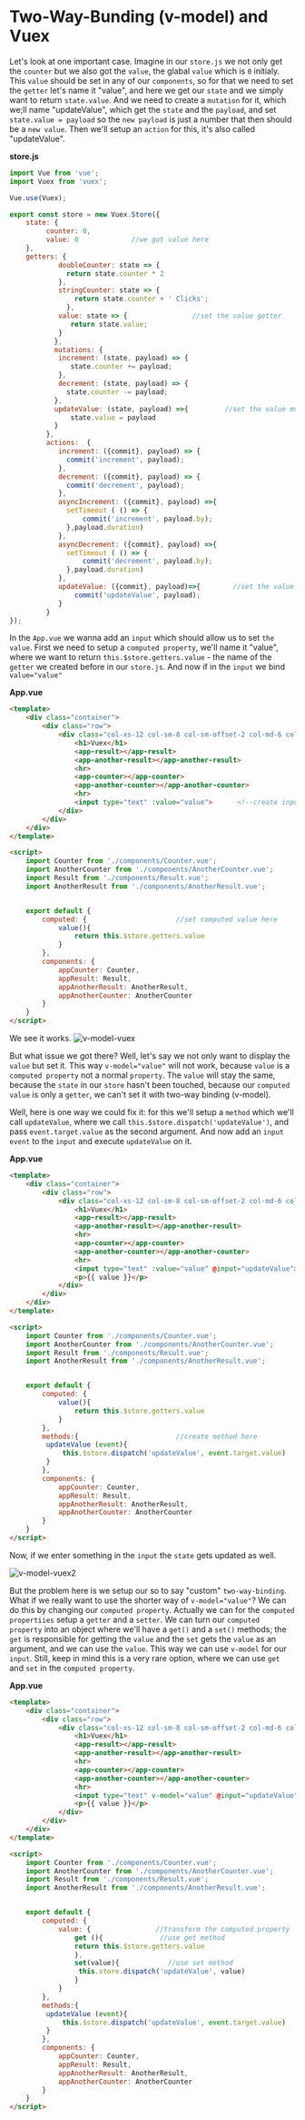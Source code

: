 # Two-Way-Bunding (v-model) and Vuex

Let's look at one important case. Imagine in our `store.js` we not only get the `counter` but we also got the `value`, the glabal `value` which is `0` initialy. This `value` should be set in any of our `components`, so for that we need to set the `getter` let's name it "value", and here we get our `state` and we simply want to return `state.value`. And we need to create a `mutation` for it, which we;ll name "updateValue", which get the `state` and the `payload`, and set `state.value = payload` so the `new payload` is just a number that then should be a `new value`. Then we'll setup an `action` for this, it's also called "updateValue". 

**store.js**
```js
import Vue from 'vue';          
import Vuex from 'vuex';

Vue.use(Vuex);  

export const store = new Vuex.Store({                
    state: {
         counter: 0,
         value: 0             //we got value here 
    },
    getters: {                
            doubleCounter: state => {
              return state.counter * 2         
            },
            stringCounter: state => {             
                return state.counter + ' Clicks';
              },
            value: state => {                //set the value getter
               return state.value; 
            }
           },
           mutations: {
            increment: (state, payload) => {    
               state.counter += payload;       
            },
            decrement: (state, payload) => {
              state.counter -= payload;
           },
           updateValue: (state, payload) =>{         //set the value mutation
               state.value = payload
           }
         },
         actions:  {                   
            increment: ({commit}, payload) => {     
              commit('increment', payload);
            },
            decrement: ({commit}, payload) => {
              commit('decrement', payload);
            },
            asyncIncrement: ({commit}, payload) =>{         
              setTimeout ( () => {
                  commit('increment', payload.by);        
              },payload.duration)                       
            },
            asyncDecrement: ({commit}, payload) =>{         
              setTimeout ( () => {
                  commit('decrement', payload.by);
              },payload.duration)
            },
            updateValue: ({commit}, payload)=>{        //set the value action
                commit('updateValue', payload);
            }
         }      
});     
```

In the `App.vue` we wanna add an `input` which should allow us to set `the value`. First we need to setup a `computed property`, we'll name it "value", where we want to return `this.$store.getters.value` - the name of the `getter` we created before in our `store.js`. And now if in the `input` we bind `value="value"` 

**App.vue**
```html
<template>
    <div class="container">
        <div class="row">
            <div class="col-xs-12 col-sm-8 col-sm-offset-2 col-md-6 col-md-offset-3">
                <h1>Vuex</h1>
                <app-result></app-result>
                <app-another-result></app-another-result>
                <hr>
                <app-counter></app-counter>
                <app-another-counter></app-another-counter>
                <hr>
                <input type="text" :value="value">      <!--create input here-->
            </div>
        </div>
    </div>
</template>

<script>
    import Counter from './components/Counter.vue';
    import AnotherCounter from './components/AnotherCounter.vue';
    import Result from './components/Result.vue';
    import AnotherResult from './components/AnotherResult.vue';


    export default {
        computed: {                      //set computed value here
            value(){
                return this.$store.getters.value
            }
        },
        components: {
            appCounter: Counter,
            appResult: Result,
            appAnotherResult: AnotherResult,
            appAnotherCounter: AnotherCounter
        }
    }
</script>
```

We see it works.  ![v-model-vuex](../v-model-vuex.png)

But what issue we got there? Well, let's say we not only want to display the `value` but set it. This way `v-model="value"` will not work, because `value` is a `computed property` not a normal `property`. The `value` will stay the same, because the `state` in our `store` hasn't been touched, because our `computed value` is only a `getter`, we can't set it with two-way binding (v-model). 

Well, here is one way we could fix it: for this we'll setup a `method` which we'll call `updateValue`, where we call `this.$store.dispatch('updateValue')`, and pass `event.target.value` as the second argument. And now add an `input event` to the `input` and execute `updateValue` on it. 

**App.vue**
```html
<template>
    <div class="container">
        <div class="row">
            <div class="col-xs-12 col-sm-8 col-sm-offset-2 col-md-6 col-md-offset-3">
                <h1>Vuex</h1>
                <app-result></app-result>
                <app-another-result></app-another-result>
                <hr>
                <app-counter></app-counter>
                <app-another-counter></app-another-counter>
                <hr>
                <input type="text" :value="value" @input="updateValue">      <!--create input here-->
                <p>{{ value }}</p>
            </div>
        </div>
    </div>
</template>

<script>
    import Counter from './components/Counter.vue';
    import AnotherCounter from './components/AnotherCounter.vue';
    import Result from './components/Result.vue';
    import AnotherResult from './components/AnotherResult.vue';


    export default {
        computed: {                      
            value(){
                return this.$store.getters.value
            }
        },
        methods:{                        //create method here
         updateValue (event){
             this.$store.dispatch('updateValue', event.target.value)
         }
        },
        components: {
            appCounter: Counter,
            appResult: Result,
            appAnotherResult: AnotherResult,
            appAnotherCounter: AnotherCounter
        }
    }
</script>
```
Now, if we enter something in the `input` the `state` gets updated as well.

![v-model-vuex2](../v-model-vuex2.png)

But the problem here is we setup our so to say "custom" `two-way-binding`. What if we really want to use the shorter way of `v-model="value"`? We can do this by changing our `computed property`. Actually we can for the `computed propertiies` setup a `getter` and a `setter`. We can turn our `computed property` into an object where we'll have a `get()` and a `set()` methods; the `get` is responsible for getting the `value` and  the `set` gets the `value` as an argument, and we can use the `value`. This way we can use `v-model` for our `input`. Still, keep in mind this is a very rare option, where we can use `get` and `set` in the `computed property`.

**App.vue**
```html
<template>
    <div class="container">
        <div class="row">
            <div class="col-xs-12 col-sm-8 col-sm-offset-2 col-md-6 col-md-offset-3">
                <h1>Vuex</h1>
                <app-result></app-result>
                <app-another-result></app-another-result>
                <hr>
                <app-counter></app-counter>
                <app-another-counter></app-another-counter>
                <hr>
                <input type="text" v-model="value" @input="updateValue">     <!--use v-model-->
                <p>{{ value }}</p>
            </div>
        </div>
    </div>
</template>

<script>
    import Counter from './components/Counter.vue';
    import AnotherCounter from './components/AnotherCounter.vue';
    import Result from './components/Result.vue';
    import AnotherResult from './components/AnotherResult.vue';


    export default {
        computed: {                      
            value: {                //transform the computed property
                get (){              //use get method
                return this.$store.getters.value
                },
                set(value){            //use set method
                 this.store.dispatch('updateValue', value)
                }
            }
        },
        methods:{                       
         updateValue (event){
             this.$store.dispatch('updateValue', event.target.value)
         }
        },
        components: {
            appCounter: Counter,
            appResult: Result,
            appAnotherResult: AnotherResult,
            appAnotherCounter: AnotherCounter
        }
    }
</script>
```